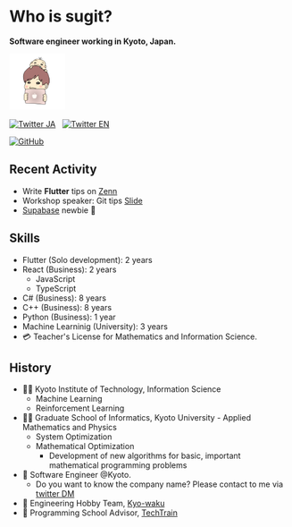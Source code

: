 # Who is sugit?

**Software engineer working in Kyoto, Japan.**

<img src="./_media/icon.png" height=100 width=100 />

[![Twitter JA](https://img.shields.io/static/v1?style=for-the-badge&logo=twitter&label=Follow&message=%20%40sugitlab)](https://twitter.com/sugitlab)
&nbsp;
[![Twitter EN](https://img.shields.io/static/v1?style=for-the-badge&logo=twitter&label=Follow&message=%20%40sugitdev)](https://twitter.com/sugitdev)

[![GitHub](https://img.shields.io/static/v1?style=for-the-badge&logo=github&label=Follow&message=%20%40sugitlab)](https://github.com/sugitlab)

## Recent Activity

- Write **Flutter** tips on [Zenn](https://zenn.dev/sugitlab)
- Workshop speaker: Git tips [Slide](https://www.slideshare.net/ShinjiSugimoto/get-along-with-git)
- [Supabase](https://app.supabase.io/) newbie :bee:

## Skills

- Flutter (Solo development): 2 years
- React (Business): 2 years
  - JavaScript
  - TypeScript
- C# (Business): 8 years
- C++ (Business): 8 years
- Python (Business): 1 year
- Machine Learninig (University): 3 years
- :credit_card: Teacher's License for Mathematics and Information Science.

## History

- :man_student: Kyoto Institute of Technology, Information Science
  - Machine Learning
  - Reinforcement Learning
- :man_student: Graduate School of Informatics, Kyoto University - Applied Mathematics and Physics
  - System Optimization
  - Mathematical Optimization
    - Development of new algorithms for basic, important mathematical programming problems
- :running: Software Engineer @Kyoto.
  - Do you want to know the company name? Please contact to me via [twitter DM](https://twitter.com/sugitlab)
- :running: Engineering Hobby Team, [Kyo-waku](https://kyo-waku.com/)
- :running: Programming School Advisor, [TechTrain](https://techbowl.co.jp/techtrain/mentors/116)
